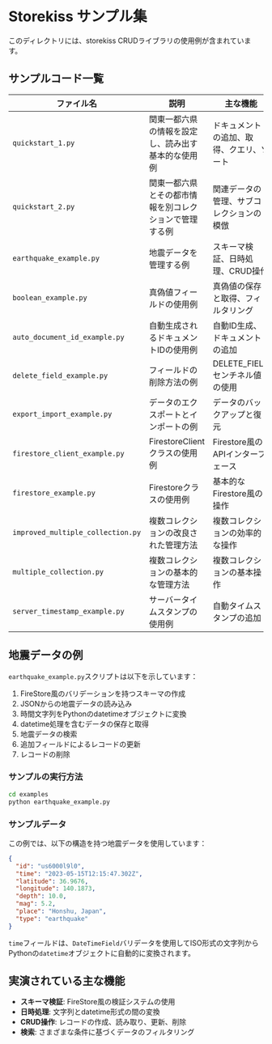 # Storekiss サンプル集

このディレクトリには、storekiss CRUDライブラリの使用例が含まれています。

## サンプルコード一覧

| ファイル名 | 説明 | 主な機能 |
|------------|------|--------|
| `quickstart_1.py` | 関東一都六県の情報を設定し、読み出す基本的な使用例 | ドキュメントの追加、取得、クエリ、ソート |
| `quickstart_2.py` | 関東一都六県とその都市情報を別コレクションで管理する例 | 関連データの管理、サブコレクションの模倣 |
| `earthquake_example.py` | 地震データを管理する例 | スキーマ検証、日時処理、CRUD操作 |
| `boolean_example.py` | 真偽値フィールドの使用例 | 真偽値の保存と取得、フィルタリング |
| `auto_document_id_example.py` | 自動生成されるドキュメントIDの使用例 | 自動ID生成、ドキュメントの追加 |
| `delete_field_example.py` | フィールドの削除方法の例 | DELETE_FIELDセンチネル値の使用 |
| `export_import_example.py` | データのエクスポートとインポートの例 | データのバックアップと復元 |
| `firestore_client_example.py` | FirestoreClientクラスの使用例 | Firestore風のAPIインターフェース |
| `firestore_example.py` | Firestoreクラスの使用例 | 基本的なFirestore風の操作 |
| `improved_multiple_collection.py` | 複数コレクションの改良された管理方法 | 複数コレクションの効率的な操作 |
| `multiple_collection.py` | 複数コレクションの基本的な管理方法 | 複数コレクションの基本操作 |
| `server_timestamp_example.py` | サーバータイムスタンプの使用例 | 自動タイムスタンプの追加 |

## 地震データの例

`earthquake_example.py`スクリプトは以下を示しています：

1. FireStore風のバリデーションを持つスキーマの作成
2. JSONからの地震データの読み込み
3. 時間文字列をPythonのdatetimeオブジェクトに変換
4. datetime処理を含むデータの保存と取得
5. 地震データの検索
6. 追加フィールドによるレコードの更新
7. レコードの削除

### サンプルの実行方法

```bash
cd examples
python earthquake_example.py
```

### サンプルデータ

この例では、以下の構造を持つ地震データを使用しています：

```json
{
  "id": "us6000l9l0",
  "time": "2023-05-15T12:15:47.302Z",
  "latitude": 36.9676,
  "longitude": 140.1873,
  "depth": 10.0,
  "mag": 5.2,
  "place": "Honshu, Japan",
  "type": "earthquake"
}
```

`time`フィールドは、`DateTimeField`バリデータを使用してISO形式の文字列からPythonの`datetime`オブジェクトに自動的に変換されます。

## 実演されている主な機能

- **スキーマ検証**: FireStore風の検証システムの使用
- **日時処理**: 文字列とdatetime形式の間の変換
- **CRUD操作**: レコードの作成、読み取り、更新、削除
- **検索**: さまざまな条件に基づくデータのフィルタリング
